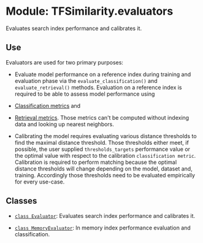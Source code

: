 # Module: TFSimilarity.evaluators





Evaluates search index performance and calibrates it.


## Use

Evaluators are used for two primary purposes:

- Evaluate model performance on a reference index during training and
evaluation phase via the `evaluate_classification()` and `evaluate_retrieval()`
methods. Evaluation on a reference index is
required to be able to assess model performance using
- [Classification metrics](../classification_metrics/) and
- [Retrieval metrics](../retrieval_metrics/).
Those metrics can't be computed without indexing data and looking up
nearest neighbors.

- Calibrating the model requires evaluating various distance thresholds
to find the maximal distance threshold. Those thresholds either meet,
if possible, the user supplied `thresholds_targets` performance value or
the optimal value with respect to the calibration `classification metric`.
Calibration is required to perform matching
because the optimal distance thresholds will change depending on
the model, dataset and, training. Accordingly those thresholds
need to be evaluated empirically for every use-case.

## Classes

- [`class Evaluator`](../TFSimilarity/callbacks/Evaluator.md): Evaluates search index performance and calibrates it.

- [`class MemoryEvaluator`](../TFSimilarity/callbacks/MemoryEvaluator.md): In memory index performance evaluation and classification.

